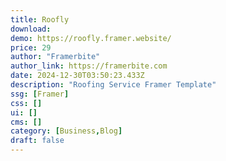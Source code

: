 ```yaml
---
title: Roofly
download:
demo: https://roofly.framer.website/
price: 29
author: "Framerbite"
author_link: https://framerbite.com
date: 2024-12-30T03:50:23.433Z
description: "Roofing Service Framer Template"
ssg: [Framer]
css: []
ui: []
cms: []
category: [Business,Blog]
draft: false
---
```

